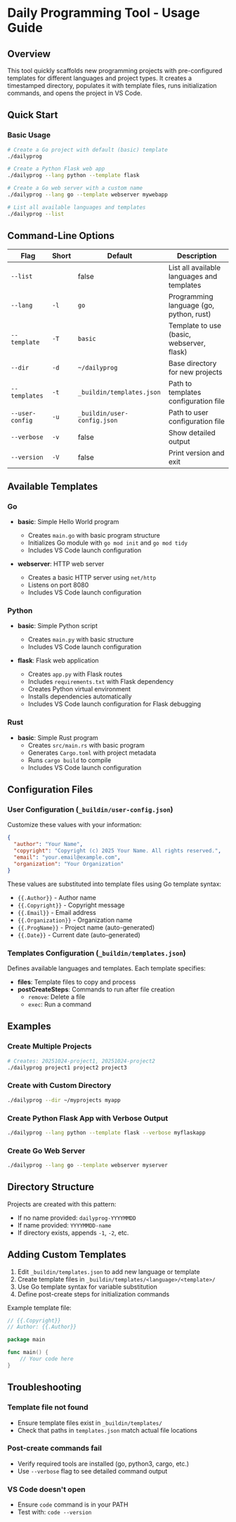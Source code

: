 # Daily Programming Tool - Usage Guide

## Overview

This tool quickly scaffolds new programming projects with pre-configured templates for different languages and project types. It creates a timestamped directory, populates it with template files, runs initialization commands, and opens the project in VS Code.

## Quick Start

### Basic Usage

```bash
# Create a Go project with default (basic) template
./dailyprog

# Create a Python Flask web app
./dailyprog --lang python --template flask

# Create a Go web server with a custom name
./dailyprog --lang go --template webserver mywebapp

# List all available languages and templates
./dailyprog --list
```

## Command-Line Options

| Flag | Short | Default | Description |
|------|-------|---------|-------------|
| `--list` | | false | List all available languages and templates |
| `--lang` | `-l` | `go` | Programming language (go, python, rust) |
| `--template` | `-T` | `basic` | Template to use (basic, webserver, flask) |
| `--dir` | `-d` | `~/dailyprog` | Base directory for new projects |
| `--templates` | `-t` | `_buildin/templates.json` | Path to templates configuration file |
| `--user-config` | `-u` | `_buildin/user-config.json` | Path to user configuration file |
| `--verbose` | `-v` | false | Show detailed output |
| `--version` | `-V` | false | Print version and exit |

## Available Templates

### Go
- **basic**: Simple Hello World program
  - Creates `main.go` with basic program structure
  - Initializes Go module with `go mod init` and `go mod tidy`
  - Includes VS Code launch configuration

- **webserver**: HTTP web server
  - Creates a basic HTTP server using `net/http`
  - Listens on port 8080
  - Includes VS Code launch configuration

### Python
- **basic**: Simple Python script
  - Creates `main.py` with basic structure
  - Includes VS Code launch configuration

- **flask**: Flask web application
  - Creates `app.py` with Flask routes
  - Includes `requirements.txt` with Flask dependency
  - Creates Python virtual environment
  - Installs dependencies automatically
  - Includes VS Code launch configuration for Flask debugging

### Rust
- **basic**: Simple Rust program
  - Creates `src/main.rs` with basic program
  - Generates `Cargo.toml` with project metadata
  - Runs `cargo build` to compile
  - Includes VS Code launch configuration

## Configuration Files

### User Configuration (`_buildin/user-config.json`)

Customize these values with your information:

```json
{
  "author": "Your Name",
  "copyright": "Copyright (c) 2025 Your Name. All rights reserved.",
  "email": "your.email@example.com",
  "organization": "Your Organization"
}
```

These values are substituted into template files using Go template syntax:
- `{{.Author}}` - Author name
- `{{.Copyright}}` - Copyright message
- `{{.Email}}` - Email address
- `{{.Organization}}` - Organization name
- `{{.ProgName}}` - Project name (auto-generated)
- `{{.Date}}` - Current date (auto-generated)

### Templates Configuration (`_buildin/templates.json`)

Defines available languages and templates. Each template specifies:
- **files**: Template files to copy and process
- **postCreateSteps**: Commands to run after file creation
  - `remove`: Delete a file
  - `exec`: Run a command

## Examples

### Create Multiple Projects

```bash
# Creates: 20251024-project1, 20251024-project2
./dailyprog project1 project2 project3
```

### Create with Custom Directory

```bash
./dailyprog --dir ~/myprojects myapp
```

### Create Python Flask App with Verbose Output

```bash
./dailyprog --lang python --template flask --verbose myflaskapp
```

### Create Go Web Server

```bash
./dailyprog --lang go --template webserver myserver
```

## Directory Structure

Projects are created with this pattern:
- If no name provided: `dailyprog-YYYYMMDD`
- If name provided: `YYYYMMDD-name`
- If directory exists, appends `-1`, `-2`, etc.

## Adding Custom Templates

1. Edit `_buildin/templates.json` to add new language or template
2. Create template files in `_buildin/templates/<language>/<template>/`
3. Use Go template syntax for variable substitution
4. Define post-create steps for initialization commands

Example template file:
```go
// {{.Copyright}}
// Author: {{.Author}}

package main

func main() {
    // Your code here
}
```

## Troubleshooting

### Template file not found
- Ensure template files exist in `_buildin/templates/`
- Check that paths in `templates.json` match actual file locations

### Post-create commands fail
- Verify required tools are installed (go, python3, cargo, etc.)
- Use `--verbose` flag to see detailed command output

### VS Code doesn't open
- Ensure `code` command is in your PATH
- Test with: `code --version`

